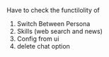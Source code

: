 Have to check the functilolity of 

1. Switch Between Persona
2. Skills (web search and news)
3. Config from ui 
4. delete chat option 
